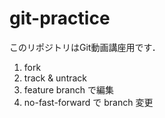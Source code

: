# git-practice
このリポジトリはGit動画講座用です．

1. fork
2. track & untrack
3. feature branch で編集
4. no-fast-forward で branch 変更

